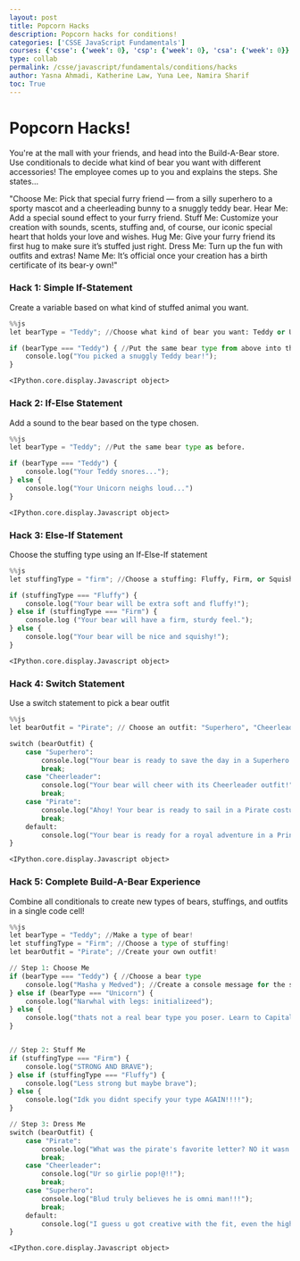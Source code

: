 ```yaml
---
layout: post
title: Popcorn Hacks
description: Popcorn hacks for conditions!
categories: ['CSSE JavaScript Fundamentals']
courses: {'csse': {'week': 0}, 'csp': {'week': 0}, 'csa': {'week': 0}}
type: collab
permalink: /csse/javascript/fundamentals/conditions/hacks
author: Yasna Ahmadi, Katherine Law, Yuna Lee, Namira Sharif
toc: True
---
```


# Popcorn Hacks!
You're at the mall with your friends, and head into the Build-A-Bear store. Use conditionals to decide what kind of bear you want with different accessories! The employee comes up to you and explains the steps. She states...

"Choose Me: Pick that special furry friend — from a silly superhero to a sporty mascot and a cheerleading bunny to a snuggly teddy bear.
Hear Me: Add a special sound effect to your furry friend.
Stuff Me: Customize your creation with sounds, scents, stuffing and, of course, our iconic special heart that holds your love and wishes.
Hug Me: Give your furry friend its first hug to make sure it’s stuffed just right.
Dress Me: Turn up the fun with outfits and extras!
Name Me: It’s official once your creation has a birth certificate of its bear-y own!"

### Hack 1: Simple If-Statement
Create a variable based on what kind of stuffed animal you want.


```python
%%js
let bearType = "Teddy"; //Choose what kind of bear you want: Teddy or Unicorn (Example: let bearType = "Teddyy")

if (bearType === "Teddy") { //Put the same bear type from above into this line
    console.log("You picked a snuggly Teddy bear!");
}
```


    <IPython.core.display.Javascript object>


### Hack 2: If-Else Statement
Add a sound to the bear based on the type chosen.


```python
%%js
let bearType = "Teddy"; //Put the same bear type as before.

if (bearType === "Teddy") {
    console.log("Your Teddy snores...");
} else {
    console.log("Your Unicorn neighs loud...")
}

```


    <IPython.core.display.Javascript object>


### Hack 3: Else-If Statement
Choose the stuffing type using an If-Else-If statement


```python
%%js
let stuffingType = "firm"; //Choose a stuffing: Fluffy, Firm, or Squishy

if (stuffingType === "Fluffy") {
    console.log("Your bear will be extra soft and fluffy!");
} else if (stuffingType === "Firm") {
    console.log ("Your bear will have a firm, sturdy feel.");
} else {
    console.log("Your bear will be nice and squishy!");
}
```


    <IPython.core.display.Javascript object>


### Hack 4: Switch Statement
Use a switch statement to pick a bear outfit


```python
%%js
let bearOutfit = "Pirate"; // Choose an outfit: "Superhero", "Cheerleader", "Pirate", "Princess"

switch (bearOutfit) {
    case "Superhero":
        console.log("Your bear is ready to save the day in a Superhero costume!");
        break;
    case "Cheerleader":
        console.log("Your bear will cheer with its Cheerleader outfit!");
        break;
    case "Pirate":
        console.log("Ahoy! Your bear is ready to sail in a Pirate costume!");
        break;
    default:
        console.log("Your bear is ready for a royal adventure in a Princess outfit!");
}

```


    <IPython.core.display.Javascript object>


### Hack 5: Complete Build-A-Bear Experience
Combine all conditionals to create new types of bears, stuffings, and outfits in a single code cell!


```python
%%js
let bearType = "Teddy"; //Make a type of bear!
let stuffingType = "Firm"; //Choose a type of stuffing!
let bearOutfit = "Pirate"; //Create your own outfit!

// Step 1: Choose Me
if (bearType === "Teddy") { //Choose a bear type
    console.log("Masha y Medved"); //Create a console message for the specified bear type
} else if (bearType === "Unicorn") {
    console.log("Narwhal with legs: initializeed");
} else {
    console.log("thats not a real bear type you poser. Learn to Capitalize");
}


// Step 2: Stuff Me
if (stuffingType === "Firm") {
    console.log("STRONG AND BRAVE");
} else if (stuffingType === "Fluffy") {
    console.log("Less strong but maybe brave");
} else {
    console.log("Idk you didnt specify your type AGAIN!!!!");
}

// Step 3: Dress Me
switch (bearOutfit) {
    case "Pirate":
        console.log("What was the pirate's favorite letter? NO it wasn't r, with was the seven Cs!!! (do not laugh)");
        break;
    case "Cheerleader":
        console.log("Ur so girlie pop!@!!");
        break;
    case "Superhero":
        console.log("Blud truly believes he is omni man!!!");
        break;
    default:
        console.log("I guess u got creative with the fit, even the high-tech sensors dont know wth ur wearing lmao");
}

```


    <IPython.core.display.Javascript object>

